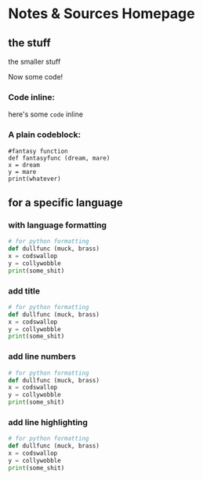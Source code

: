 # Notes & Sources Homepage

## the stuff

the smaller stuff

Now some code!

### Code inline:

here's some `code` inline

### A plain codeblock:
```
#fantasy function
def fantasyfunc (dream, mare)
x = dream
y = mare
print(whatever)
```

## for a specific language
### with language formatting
<!-- note how MKdocs builds out the menu here -->
``` py
# for python formatting
def dullfunc (muck, brass)
x = codswallop
y = collywobble
print(some_shit)
```

### add title
``` py title='dullfunc.py'
# for python formatting
def dullfunc (muck, brass)
x = codswallop
y = collywobble
print(some_shit)
```
### add line numbers
``` py title='dullfunc.py' linenums='1'
# for python formatting
def dullfunc (muck, brass)
x = codswallop
y = collywobble
print(some_shit)
```

### add line highlighting
``` py title='dullfunc.py' linenums='1' hl_lines="2 3"
# for python formatting
def dullfunc (muck, brass)
x = codswallop
y = collywobble
print(some_shit)
```